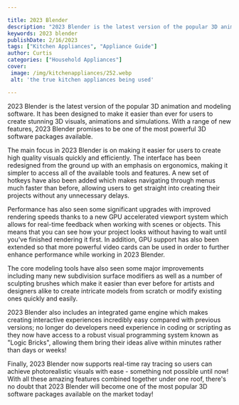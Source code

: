 ```yaml
---

title: 2023 Blender
description: "2023 Blender is the latest version of the popular 3D animation and modeling software. It has been designed to make it easier than ...scroll on and keep learning"
keywords: 2023 blender
publishDate: 2/16/2023
tags: ["Kitchen Appliances", "Appliance Guide"]
author: Curtis
categories: ["Household Appliances"]
cover: 
 image: /img/kitchenappliances/252.webp
 alt: 'the true kitchen appliances being used'

---
```


2023 Blender is the latest version of the popular 3D animation and modeling software. It has been designed to make it easier than ever for users to create stunning 3D visuals, animations and simulations. With a range of new features, 2023 Blender promises to be one of the most powerful 3D software packages available.

The main focus in 2023 Blender is on making it easier for users to create high quality visuals quickly and efficiently. The interface has been redesigned from the ground up with an emphasis on ergonomics, making it simpler to access all of the available tools and features. A new set of hotkeys have also been added which makes navigating through menus much faster than before, allowing users to get straight into creating their projects without any unnecessary delays.

Performance has also seen some significant upgrades with improved rendering speeds thanks to a new GPU accelerated viewport system which allows for real-time feedback when working with scenes or objects. This means that you can see how your project looks without having to wait until you’ve finished rendering it first. In addition, GPU support has also been extended so that more powerful video cards can be used in order to further enhance performance while working in 2023 Blender. 

The core modeling tools have also seen some major improvements including many new subdivision surface modifiers as well as a number of sculpting brushes which make it easier than ever before for artists and designers alike to create intricate models from scratch or modify existing ones quickly and easily. 

2023 Blender also includes an integrated game engine which makes creating interactive experiences incredibly easy compared with previous versions; no longer do developers need experience in coding or scripting as they now have access to a robust visual programming system known as "Logic Bricks", allowing them bring their ideas alive within minutes rather than days or weeks! 

 Finally, 2023 Blender now supports real-time ray tracing so users can achieve photorealistic visuals with ease - something not possible until now! With all these amazing features combined together under one roof, there's no doubt that 2023 Blender will become one of the most popular 3D software packages available on the market today!
